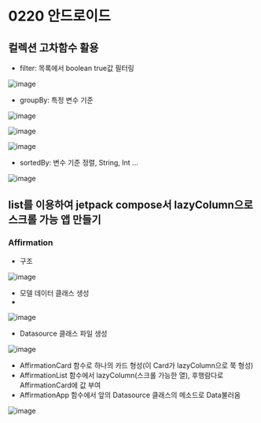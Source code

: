 # 0220 안드로이드
## 컬렉션 고차함수 활용

- filter: 목록에서 boolean true값 필터링

![image](https://user-images.githubusercontent.com/48954288/220215291-92eb986f-4e1d-45dc-acb3-89ad59164491.png)

- groupBy: 특정 변수 기준

![image](https://user-images.githubusercontent.com/48954288/220215474-99b68281-e293-4417-8eae-cc875155d1ed.png)

![image](https://user-images.githubusercontent.com/48954288/220215813-86c863b7-9956-4de8-90fe-704f661acffc.png)

![image](https://user-images.githubusercontent.com/48954288/220215826-a71e2d71-470b-4add-ac89-6a68b4ef1a06.png)

- sortedBy: 변수 기준 정렬, String, Int ...

![image](https://user-images.githubusercontent.com/48954288/220215928-f3d46bc4-c6ae-40a5-af5e-8a38133c2a8c.png)

## list를 이용하여 jetpack compose서 lazyColumn으로 스크롤 가능 앱 만들기
### Affirmation
- 구조

![image](https://user-images.githubusercontent.com/48954288/220216384-9acc3c3f-c541-4923-8997-a75c863f5320.png)

- 모델 데이터 클래스 생성
- 
![image](https://user-images.githubusercontent.com/48954288/220216596-59904bd8-a90f-4140-845c-0a15630e3b9d.png)

- Datasource 클래스 파일 생성

![image](https://user-images.githubusercontent.com/48954288/220216673-01f39a5d-4347-44b9-99c1-903654717fe8.png)

- AffirmationCard 함수로 하나의 카드 형성(이 Card가 lazyColumn으로 쭉 형성)
- AffirmationList 함수에서 lazyColumn(스크롤 가능한 열), 후행람다로 AffirmationCard에 값 부여
- AffirmationApp 함수에서 앞의 Datasource 클래스의 메소드로 Data불러옴

![image](https://user-images.githubusercontent.com/48954288/220216800-ee7efac9-4979-410d-8e0e-61b590774d32.png)

